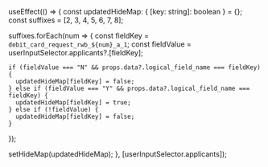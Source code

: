 useEffect(() => {
  const updatedHideMap: { [key: string]: boolean } = {};
  const suffixes = [2, 3, 4, 5, 6, 7, 8];

  suffixes.forEach(num => {
    const fieldKey = `debit_card_request_rwb_${num}_a_1`;
    const fieldValue = userInputSelector.applicants?.[fieldKey];

    if (fieldValue === "N" && props.data?.logical_field_name === fieldKey) {
      updatedHideMap[fieldKey] = false;
    } else if (fieldValue === "Y" && props.data?.logical_field_name === fieldKey) {
      updatedHideMap[fieldKey] = true;
    } else if (!fieldValue) {
      updatedHideMap[fieldKey] = false;
    }
  });

  setHideMap(updatedHideMap);
}, [userInputSelector.applicants]);
